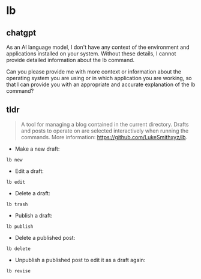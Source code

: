 # lb 
## chatgpt 
As an AI language model, I don't have any context of the environment and applications installed on your system. Without these details, I cannot provide detailed information about the lb command. 

Can you please provide me with more context or information about the operating system you are using or in which application you are working, so that I can provide you with an appropriate and accurate explanation of the lb command? 

## tldr 
 
> A tool for managing a blog contained in the current directory.
> Drafts and posts to operate on are selected interactively when running the commands.
> More information: <https://github.com/LukeSmithxyz/lb>.

- Make a new draft:

`lb new`

- Edit a draft:

`lb edit`

- Delete a draft:

`lb trash`

- Publish a draft:

`lb publish`

- Delete a published post:

`lb delete`

- Unpublish a published post to edit it as a draft again:

`lb revise`
